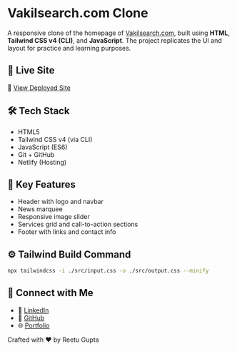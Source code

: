 # Vakilsearch.com Clone

A responsive clone of the homepage of [Vakilsearch.com](https://vakilsearch.com), built using **HTML**, **Tailwind CSS v4 (CLI)**, and **JavaScript**. The project replicates the UI and layout for practice and learning purposes.

## 🚀 Live Site

🔗 [View Deployed Site](https://reetu-gupta-clone-vakilsearch.netlify.app/)  

## 🛠 Tech Stack

- HTML5
- Tailwind CSS v4 (via CLI)
- JavaScript (ES6)
- Git + GitHub
- Netlify (Hosting)

## 📁 Key Features

- Header with logo and navbar
- News marquee
- Responsive image slider
- Services grid and call-to-action sections
- Footer with links and contact info

## ⚙️ Tailwind Build Command

```bash
npx tailwindcss -i ./src/input.css -o ./src/output.css --minify
```

## 🤝 Connect with Me

- 🔗 [LinkedIn](https://www.linkedin.com/in/reetugupta07/)
- 🐙 [GitHub](https://github.com/ReetuGupta)
- 🌐 [Portfolio](https://reetugupta-portfolio.netlify.app/)

Crafted with ❤️ by Reetu Gupta
